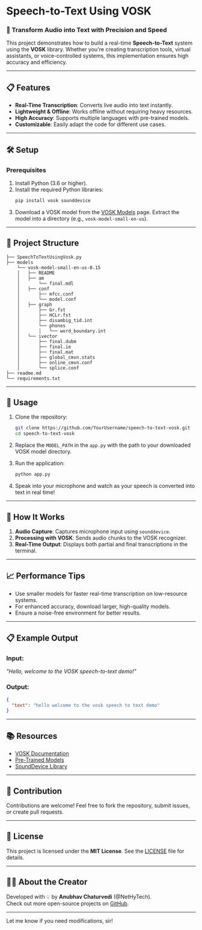 # Speech-to-Text Using VOSK

### 🚀 Transform Audio into Text with Precision and Speed

This project demonstrates how to build a real-time **Speech-to-Text** system using the **VOSK** library. Whether you're creating transcription tools, virtual assistants, or voice-controlled systems, this implementation ensures high accuracy and efficiency.

---

## 📋 Features

- **Real-Time Transcription**: Converts live audio into text instantly.
- **Lightweight & Offline**: Works offline without requiring heavy resources.
- **High Accuracy**: Supports multiple languages with pre-trained models.
- **Customizable**: Easily adapt the code for different use cases.

---

## 🛠️ Setup

### Prerequisites

1. Install Python (3.6 or higher).
2. Install the required Python libraries:
   ```bash
   pip install vosk sounddevice
   ```
3. Download a VOSK model from the [VOSK Models](https://alphacephei.com/vosk/models) page. Extract the model into a directory (e.g., `vosk-model-small-en-us`).

---

## 📂 Project Structure

```
├── SpeechToTextUsingVosk.py
├── models
    └── vosk-model-small-en-us-0.15
    │   ├── README
    │   ├── am
    │       └── final.mdl
    │   ├── conf
    │       ├── mfcc.conf
    │       └── model.conf
    │   ├── graph
    │       ├── Gr.fst
    │       ├── HCLr.fst
    │       ├── disambig_tid.int
    │       └── phones
    │       │   └── word_boundary.int
    │   └── ivector
    │       ├── final.dubm
    │       ├── final.ie
    │       ├── final.mat
    │       ├── global_cmvn.stats
    │       ├── online_cmvn.conf
    │       └── splice.conf
├── readme.md
└── requirements.txt

```

---

## 🚀 Usage

1. Clone the repository:
   ```bash
   git clone https://github.com/YourUsername/speech-to-text-vosk.git
   cd speech-to-text-vosk
   ```

2. Replace the `MODEL_PATH` in the `app.py` with the path to your downloaded VOSK model directory.

3. Run the application:
   ```bash
   python app.py
   ```

4. Speak into your microphone and watch as your speech is converted into text in real time!

---

## 🧩 How It Works

1. **Audio Capture**: Captures microphone input using `sounddevice`.
2. **Processing with VOSK**: Sends audio chunks to the VOSK recognizer.
3. **Real-Time Output**: Displays both partial and final transcriptions in the terminal.

---

## 📈 Performance Tips

- Use smaller models for faster real-time transcription on low-resource systems.
- For enhanced accuracy, download larger, high-quality models.
- Ensure a noise-free environment for better results.

---

## 📋 Example Output

### Input:
_"Hello, welcome to the VOSK speech-to-text demo!"_

### Output:
```json
{
  "text": "hello welcome to the vosk speech to text demo"
}
```

---

## 📚 Resources

- [VOSK Documentation](https://alphacephei.com/vosk/)
- [Pre-Trained Models](https://alphacephei.com/vosk/models)
- [SoundDevice Library](https://python-sounddevice.readthedocs.io/)

---

## 🤝 Contribution

Contributions are welcome! Feel free to fork the repository, submit issues, or create pull requests.  

---

## 📜 License

This project is licensed under the **MIT License**. See the [LICENSE](LICENSE) file for details.

---

## 🧑‍💻 About the Creator

Developed with 💡 by **Anubhav Chaturvedi** (@NetHyTech).  
Check out more open-source projects on [GitHub](https://github.com/NetHyTech).  

--- 

Let me know if you need modifications, sir!
